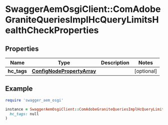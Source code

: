 # SwaggerAemOsgiClient::ComAdobeGraniteQueriesImplHcQueryLimitsHealthCheckProperties

## Properties

| Name | Type | Description | Notes |
| ---- | ---- | ----------- | ----- |
| **hc_tags** | [**ConfigNodePropertyArray**](ConfigNodePropertyArray.md) |  | [optional] |

## Example

```ruby
require 'swagger_aem_osgi'

instance = SwaggerAemOsgiClient::ComAdobeGraniteQueriesImplHcQueryLimitsHealthCheckProperties.new(
  hc_tags: null
)
```

